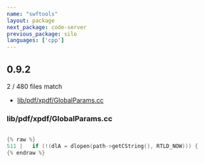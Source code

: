 ```yaml
---
name: "swftools"
layout: package
next_package: code-server
previous_package: silo
languages: ['cpp']
---
```

## 0.9.2
2 / 480 files match

 - [lib/pdf/xpdf/GlobalParams.cc](#libpdfxpdfglobalparamscc)

### lib/pdf/xpdf/GlobalParams.cc

```cpp

{% raw %}
511 |   if (!(dlA = dlopen(path->getCString(), RTLD_NOW))) {
{% endraw %}

```